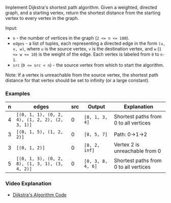 Implement Dijkstra's shortest path algorithm.
Given a weighted, directed graph, and a starting vertex, return the shortest
distance from the starting vertex to every vertex in the graph.

Input:

- `n` - the number of vertices in the graph (`2 <= n <= 100`).
- `edges` - a list of tuples, each representing a directed edge in the form `(u, v, w)`, where `u` is the source vertex, `v` is the destination vertex, and `w` (`1 <= w <= 10`) is the weight of the edge. Each vertex is labeled from `0` to `n-1`.
- `src` (`0 <= src < n`) - the source vertex from which to start the algorithm.

Note: If a vertex is unreachable from the source vertex, the shortest path distance for that vertex should be set to infinity (or a large constant).

### Examples

| n   | edges                                          | src | Output            | Explanation                           |
| --- | ---------------------------------------------- | --- | ----------------- | ------------------------------------- |
| 4   | `[(0, 1, 1), (0, 2, 4), (1, 2, 2), (2, 3, 1)]` | 0   | `[0, 1, 3, 4]`    | Shortest paths from 0 to all vertices |
| 3   | `[(0, 1, 5), (1, 2, 2)]`                       | 0   | `[0, 5, 7]`       | Path: 0→1→2                           |
| 3   | `[(0, 1, 2)]`                                  | 0   | `[0, 2, inf]`     | Vertex 2 is unreachable from 0        |
| 5   | `[(0, 1, 3), (0, 2, 8), (1, 3, 1), (3, 4, 2)]` | 0   | `[0, 3, 8, 4, 6]` | Shortest paths from 0 to all vertices |

### Video Explanation

- [Dijkstra's Algorithm Code](https://www.youtube.com/watch?v=XEb7_z5dG3c)
